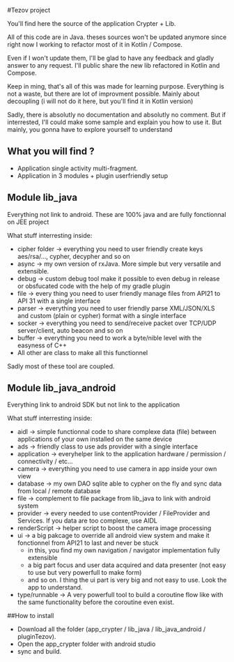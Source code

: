 #Tezov project

You'll find here the source of the application Crypter + Lib.


All of this code are in Java. theses sources won't be updated anymore since right now I working to refactor most of it in Kotlin / Compose.


Even if I won't update them, I'll be glad to have any feedback and gladly answer to any request. I'll public share the new lib refactored in Kotlin and Compose.


Keep in ming, that's all of this was made for learning purpose. Everything is not a waste, but there are lot of improvment possible. Mainly about decoupling (i will not do it here, but you'll find it in Kotlin version)


Sadly, there is absolutly no documentation and absolutly no comment. But if interrested, I'll could make some sample and explain you how to use it. But mainly, you gonna have to explore yourself to understand


## What you will find ?
- Application single activity multi-fragment.
- Application in 3 modules + plugin userfriendly setup


## Module lib_java
Everything not link to android. These are 100% java and are fully fonctionnal on JEE project

What stuff interresting inside:
- cipher folder -> everything you need to user friendly create keys aes/rsa/..., cypher, decypher and so on
- async -> my own version of rxJava. More simple but very versatile and extensible.
- debug -> custom debug tool make it possible to even debug in release or obsfucated code with the help of my gradle plugin
- file -> every thing you need to user friendly manage files from API21 to API 31 with a single interface
- parser -> everything you need to user friendly parse XML/JSON/XLS and custom (plain or cypher) format with a single interface
- socker -> everything you need to send/receive packet over TCP/UDP server/client, auto beacon and so on
- buffer -> everything you need to work a byte/nible level with the easyness of C++
- All other are class to make all this functionnel

Sadly most of these tool are coupled.
 
 
 ## Module lib_java_android
 Everything link to android SDK but not link to the application
 
 What stuff interresting inside:
 - aidl -> simple functionnal code to share complexe data (file) between applications of your own installed on the same device
 - ads -> friendly class to use ads provider with a single interface
 - application -> everyhelper link to the application hardware / permission / connectivity / etc...
 - camera -> everything you need to use camera in app inside your own view
 - database -> my own DAO sqlite able to cypher on the fly and sync data from local / remote database
 - file -> complement to file package from lib_java to link with android system
 - provider -> every needed to use contentProvider / FileProvider and Services. If you data are too complexe, use AIDL
 - renderScript -> helper script to boost the camera image processing
 - ui -> a big pakcage to override all android view system and make it fonctionnel from API21 to last and never be stuck
   - in this, you find my own navigation / navigator implementation fully extensible
   - a big part focus and user data acquired and data presenter (not easy to use but very powerfull to make form)
   - and so on. I thing the ui part is very big and not easy to use. Look the app to understand.
 - type/runnable -> A very powerfull tool to build a coroutine flow like with the same functionality before the coroutine even exist.
 
##How to install
- Download all the folder (app_crypter / lib_java / lib_java_android / pluginTezov).
- Open the app_crypter folder with android studio
- sync and build.

